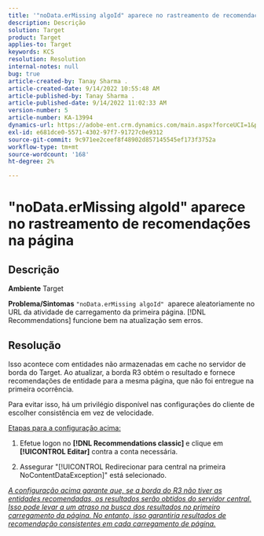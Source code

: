 ```yaml
---
title: '"noData.erMissing algoId" aparece no rastreamento de recomendações na página"'
description: Descrição
solution: Target
product: Target
applies-to: Target
keywords: KCS
resolution: Resolution
internal-notes: null
bug: true
article-created-by: Tanay Sharma .
article-created-date: 9/14/2022 10:55:48 AM
article-published-by: Tanay Sharma .
article-published-date: 9/14/2022 11:02:33 AM
version-number: 5
article-number: KA-13994
dynamics-url: https://adobe-ent.crm.dynamics.com/main.aspx?forceUCI=1&pagetype=entityrecord&etn=knowledgearticle&id=e3d763c7-1b34-ed11-9db1-002248086735
exl-id: e681dce0-5571-4302-97f7-91727c0e9312
source-git-commit: 9c971ee2ceef8f48902d857145545ef173f3752a
workflow-type: tm+mt
source-wordcount: '168'
ht-degree: 2%

---
```


# &quot;noData.erMissing algoId&quot; aparece no rastreamento de recomendações na página

## Descrição

<b>Ambiente</b>
Target


<b>Problema/Sintomas</b>
`"noData.erMissing algoId"`  aparece aleatoriamente no URL da atividade de carregamento da primeira página. [!DNL Recommendations] funcione bem na atualização sem erros.


## Resolução


Isso acontece com entidades não armazenadas em cache no servidor de borda do Target. Ao atualizar, a borda R3 obtém o resultado e fornece recomendações de entidade para a mesma página, que não foi entregue na primeira ocorrência.

Para evitar isso, há um privilégio disponível nas configurações do cliente de escolher consistência em vez de velocidade.



<u>Etapas para a configuração acima:</u>

1. Efetue logon no <b>[!DNL Recommendations classic] </b>e clique em <b>[!UICONTROL Editar]</b> contra a conta necessária.

2. Assegurar &quot;[!UICONTROL Redirecionar para central na primeira NoContentDataException]&quot; está selecionado.

*<u>A configuração acima garante que, se a borda do R3 não tiver as entidades recomendadas, os resultados serão obtidos do servidor central. Isso pode levar a um atraso na busca dos resultados no primeiro carregamento da página. No entanto, isso garantiria resultados de recomendação consistentes em cada carregamento de página.</u>*
